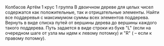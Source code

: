 Колбасов Артём 1 крус 1 группа В двоичном дереве для целых чисел содержатся как положительные, так и отрицательные элементы. Найти все поддеревья с максимумом суммы всех элементов поддерева. Вернуть в виде списка путей от вершины дерева до вершины каждого такого поддерева. Путь задается в виде строки из букв "L" (если на очередном шаге от узла мы идем к левому потомку) и "R" ( – если к правому потомку).
